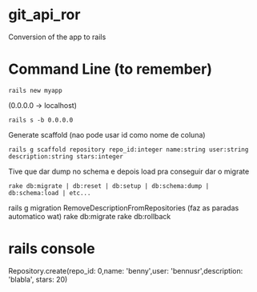 # git_api_ror
Conversion of the app to rails

# Command Line (to remember)
```shell
rails new myapp
```
(0.0.0.0 -> localhost)
```shell
rails s -b 0.0.0.0 
```
Generate scaffold (nao pode usar id como nome de coluna)
```shell
rails g scaffold repository repo_id:integer name:string user:string description:string stars:integer
```
Tive que dar dump no schema e depois load pra conseguir dar o migrate
```shell
rake db:migrate | db:reset | db:setup | db:schema:dump | db:schema:load | etc...
```
rails g migration RemoveDescriptionFromRepositories  (faz as paradas automatico wat)
rake db:migrate
rake db:rollback

# rails console
Repository.create(repo_id: 0,name: 'benny',user: 'bennusr',description: 'blabla', stars: 20)
